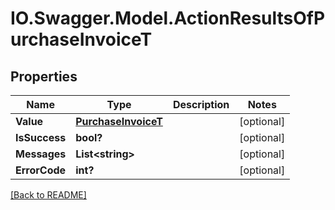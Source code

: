# IO.Swagger.Model.ActionResultsOfPurchaseInvoiceT
## Properties

Name | Type | Description | Notes
------------ | ------------- | ------------- | -------------
**Value** | [**PurchaseInvoiceT**](PurchaseInvoiceT.md) |  | [optional] 
**IsSuccess** | **bool?** |  | [optional] 
**Messages** | **List&lt;string&gt;** |  | [optional] 
**ErrorCode** | **int?** |  | [optional] 

 [[Back to README]](../README.md)


